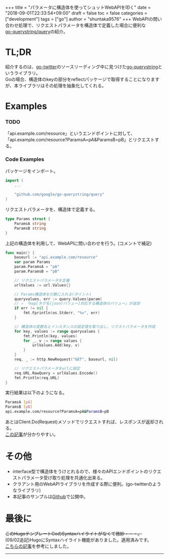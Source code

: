 +++
title = "パラメータに構造体を使ってシュットWebAPIを叩く"
date = "2018-09-01T22:33:54+09:00"
draft = false
toc = false
categories = ["development"]
tags = ["go"]
author = "shuntaka9576"
+++
WebAPIの問い合わせ処理で、リクエストパラメータを構造体で定義した場合に便利な  
[go-querystring/query](https://github.com/google/go-querystring)の紹介。
<!--more-->

# TL;DR
紹介するのは、[go-twitter](https://github.com/dghubble/go-twitter])のソースリーディング中に見つけた[go-querystring](https://github.com/google/go-querystring)というライブラリ。  
Goの場合、構造体のkeyの部分をreflectパッケージで取得することになりますが、本ライブラリはその処理を抽象化してくれる。  

# Examples
### TODO
「api.example.com/resource」というエンドポイントに対して、  
「api.example.com/resource?ParamsA=pA&ParamsB=pB」とリクエストする。  

### Code Examples
パッケージをインポート。  
```go
import (
	...
	
	"github.com/google/go-querystring/query"
)
```

リクエストパラメータを、構造体で定義する。  
```go
type Params struct {
	ParamsA string
	ParamsB string
}
```

上記の構造体を利用して、WebAPIに問い合わせを行う。(コメントで補足)
```go
func main() {
	baseurl := "api.example.com/resource"
	var param Params
	param.ParamsA = "pA"
	param.ParamsB = "pB"

	// リクエストパラメータを定義
	urlValues := url.Values{}

	// Params構造体を引数に入れる(ポイント)
	queryvalues, err := query.Values(param)
	// ⇒ 「map[タグ名(json)バリュー]対応する構造体のバリュー」が返却
	if err != nil {
		fmt.Fprintln(os.Stderr, "%v", err)
	}

	// 構造体の変数名とインスタンスの設定値を取り出し、リクストパラメータを作成
	for key, values := range queryvalues {
		fmt.Println(key, values)
		for _, v := range values {
			urlValues.Add(key, v)
		}
	}
	req, _ := http.NewRequest("GET", baseurl, nil)

	// リクエストパラメータをurlに設定
	req.URL.RawQuery = urlValues.Encode()
	fmt.Println(req.URL)
}
```

実行結果は以下のようになる。
```bash
ParamsA [pA]
ParamsB [pB]
api.example.com/resource?ParamsA=pA&ParamsB=pB
```
あとはClient.Do(Request)メソッドでリクエストすれば、レスポンスが返却される。  
[この記事](https://qiita.com/jpshadowapps/items/463b2623209479adcd88)が分かりやすい。  

# その他
* interface型で構造体をうけとれるので、様々のAPIエンドポイントのリクエストパラメータ受け取り処理を共通化出来る。
* クラアント用のWebAPIライブラリを作成する際に便利。(go-twitterのようなライブラリ)
* 本記事のサンプルは[Github](https://github.com/shuntaka9576/apiclient/blob/master/test/main.go)で公開中。

# 最後に
~~このHugoテンプレートGoのSyntaxハイライトがなくて微妙・・・。~~  
(09/02追記)HugoにSyntaxハイライト機能がありました。適用済みです。  
[こちらの記事](https://www.meganii.com/blog/2017/10/14/hugo-syntax-highlighting/)を参考にしました。

--- 